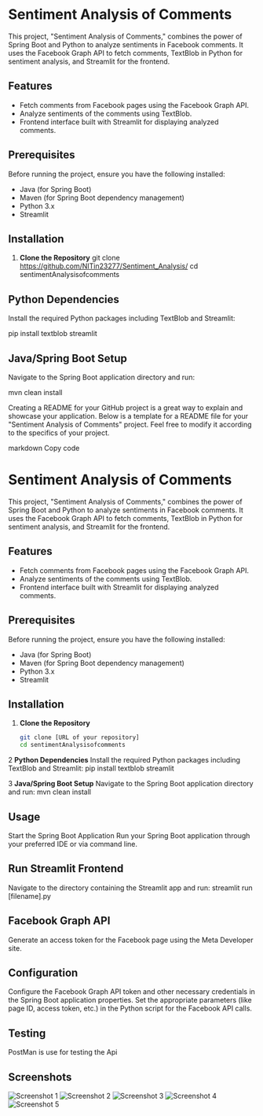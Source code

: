# Sentiment Analysis of Comments

This project, "Sentiment Analysis of Comments," combines the power of Spring Boot and Python to analyze sentiments in Facebook comments. It uses the Facebook Graph API to fetch comments, TextBlob in Python for sentiment analysis, and Streamlit for the frontend.

## Features

- Fetch comments from Facebook pages using the Facebook Graph API.
- Analyze sentiments of the comments using TextBlob.
- Frontend interface built with Streamlit for displaying analyzed comments.

## Prerequisites

Before running the project, ensure you have the following installed:
- Java (for Spring Boot)
- Maven (for Spring Boot dependency management)
- Python 3.x
- Streamlit

## Installation

1. **Clone the Repository**
   git clone https://github.com/NITin23277/Sentiment_Analysis/
   cd sentimentAnalysisofcomments



## Python Dependencies
Install the required Python packages including TextBlob and Streamlit:

pip install textblob streamlit


## Java/Spring Boot Setup
Navigate to the Spring Boot application directory and run:

mvn clean install



Creating a README for your GitHub project is a great way to explain and showcase your application. Below is a template for a README file for your "Sentiment Analysis of Comments" project. Feel free to modify it according to the specifics of your project.

markdown
Copy code
# Sentiment Analysis of Comments

This project, "Sentiment Analysis of Comments," combines the power of Spring Boot and Python to analyze sentiments in Facebook comments. It uses the Facebook Graph API to fetch comments, TextBlob in Python for sentiment analysis, and Streamlit for the frontend.

## Features

- Fetch comments from Facebook pages using the Facebook Graph API.
- Analyze sentiments of the comments using TextBlob.
- Frontend interface built with Streamlit for displaying analyzed comments.

## Prerequisites

Before running the project, ensure you have the following installed:
- Java (for Spring Boot)
- Maven (for Spring Boot dependency management)
- Python 3.x
- Streamlit

## Installation

1. **Clone the Repository**
   ```sh
   git clone [URL of your repository]
   cd sentimentAnalysisofcomments

   
2 **Python Dependencies**
Install the required Python packages including TextBlob and Streamlit:
pip install textblob streamlit


3 **Java/Spring Boot Setup**
Navigate to the Spring Boot application directory and run:
mvn clean install


## Usage
Start the Spring Boot Application
Run your Spring Boot application through your preferred IDE or via command line.

## Run Streamlit Frontend
Navigate to the directory containing the Streamlit app and run:
streamlit run [filename].py

## Facebook Graph API
Generate an access token for the Facebook page using the Meta Developer site.

## Configuration
Configure the Facebook Graph API token and other necessary credentials in the Spring Boot application properties.
Set the appropriate parameters (like page ID, access token, etc.) in the Python script for the Facebook API calls.

## Testing
PostMan is use for testing the Api


## Screenshots
![Screenshot 1](https://github.com/NITin23277/Sentiment_Analysis/images/s5.png)
![Screenshot 2](https://github.com/NITin23277/Sentiment_Analysis/images/s4.png)
![Screenshot 3](https://github.com/NITin23277/Sentiment_Analysis/images/s3.png)
![Screenshot 4](https://github.com/NITin23277/Sentiment_Analysis/images/s2.png)
![Screenshot 5](https://github.com/NITin23277/Sentiment_Analysis/images/s1.png)

